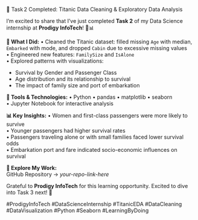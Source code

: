 🔹 Task 2 Completed: Titanic Data Cleaning & Exploratory Data Analysis

I’m excited to share that I’ve just completed **Task 2** of my Data Science internship at **Prodigy InfoTech**! 🚢📊

**📌 What I Did:**
• Cleaned the Titanic dataset: filled missing `Age` with median, `Embarked` with mode, and dropped `Cabin` due to excessive missing values  
• Engineered new features: `FamilySize` and `IsAlone`  
• Explored patterns with visualizations:
  - Survival by Gender and Passenger Class  
  - Age distribution and its relationship to survival  
  - The impact of family size and port of embarkation

**🧰 Tools & Technologies:**
• Python • pandas • matplotlib • seaborn  
• Jupyter Notebook for interactive analysis

**📊 Key Insights:**
• Women and first-class passengers were more likely to survive  
• Younger passengers had higher survival rates  
• Passengers traveling alone or with small families faced lower survival odds  
• Embarkation port and fare indicated socio-economic influences on survival

**🔗 Explore My Work:**  
GitHub Repository → *your-repo-link-here*

Grateful to **Prodigy InfoTech** for this learning opportunity. Excited to dive into Task 3 next! 🌟

#ProdigyInfoTech #DataScienceInternship #TitanicEDA #DataCleaning #DataVisualization #Python #Seaborn #LearningByDoing
